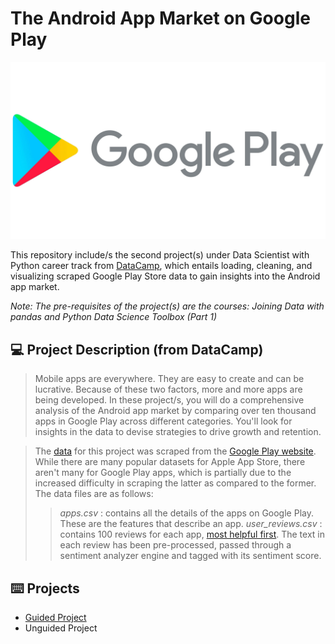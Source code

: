 # **The Android App Market on Google Play**
![Google Play Logo](Source/img.jpg)

This repository include/s the second project(s) under Data Scientist with Python career track from [DataCamp](https://www.datacamp.com/tracks/data-scientist-with-python), which entails loading, cleaning, and visualizing scraped Google Play Store data to gain insights into the Android app market.

*Note: The pre-requisites of the project(s) are the courses: Joining Data with pandas and Python Data Science Toolbox (Part 1)*

## :computer: Project Description (from DataCamp)
> Mobile apps are everywhere. They are easy to create and can be lucrative. Because of these two factors, more and more apps are being developed. In these project/s, you will do a comprehensive analysis of the Android app market by comparing over ten thousand apps in Google Play across different categories. You'll look for insights in the data to devise strategies to drive growth and retention.

> The [data](https://www.kaggle.com/lava18/google-play-store-apps) for this project was scraped from the [Google Play website](https://play.google.com/store/apps?hl=en). While there are many popular datasets for Apple App Store, there aren't many for Google Play apps, which is partially due to the increased difficulty in scraping the latter as compared to the former. The data files are as follows: 
>> *apps.csv* : contains all the details of the apps on Google Play. These are the features that describe an app.
>> *user_reviews.csv* : contains 100 reviews for each app, [most helpful first](https://www.androidpolice.com/2019/01/21/google-play-stores-redesigned-ratings-and-reviews-section-lets-you-easily-filter-by-star-rating/). The text in each review has been pre-processed, passed through a sentiment analyzer engine and tagged with its sentiment score.

## :keyboard: Projects
- [Guided Project](https://github.com/zwnq/The-Android-App-Market-on-Google-Play/blob/main/Guided%20Project/notebook.ipynb)
- Unguided Project
